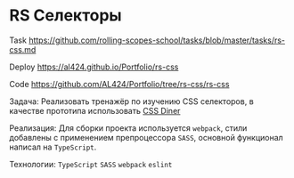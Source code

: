 # RS Селекторы

Task https://github.com/rolling-scopes-school/tasks/blob/master/tasks/rs-css.md

Deploy https://al424.github.io/Portfolio/rs-css

Code https://github.com/AL424/Portfolio/tree/rs-css/rs-css

Задача: Реализовать тренажёр по изучению CSS селекторов, в качестве прототипа использовать [CSS Diner](https://flukeout.github.io/)

Реализация: Для сборки проекта используется `webpack`, стили добавлены с применением препроцессора `SASS`, основной функционал написал на `TypeScript`.

Технологии: `TypeScript` `SASS` `webpack` `eslint`
